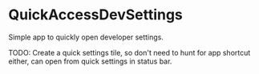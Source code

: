 # QuickAccessDevSettings

Simple app to quickly open developer settings.

TODO: Create a quick settings tile, so don't need to hunt for app shortcut either, can open from quick settings in status bar.
